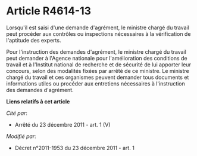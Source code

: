 # Article R4614-13

Lorsqu'il est saisi d'une demande d'agrément, le ministre chargé du travail peut procéder aux contrôles ou inspections
nécessaires à la vérification de l'aptitude des experts.

Pour l'instruction des demandes d'agrément, le ministre chargé du travail peut demander à l'Agence nationale pour
l'amélioration des conditions de travail et à l'Institut national de recherche et de sécurité de lui apporter leur concours,
selon des modalités fixées par arrêté de ce ministre. Le ministre chargé du travail et ces organismes peuvent demander tous
documents et informations utiles ou procéder aux entretiens nécessaires à l'instruction des demandes d'agrément.

**Liens relatifs à cet article**

_Cité par_:

  - Arrêté du 23 décembre 2011 - art. 1 (V)

_Modifié par_:

  - Décret n°2011-1953 du 23 décembre 2011 - art. 1
